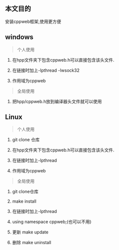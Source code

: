 ## 本文目的

安装cppweb框架,使用更方便

## windows

>  个人使用

1. 在hpp文件夹下包含cppweb.h可以直接包含该头文件.

2. 在链接时加上-lpthread -lwsock32

3. 作用域为cppweb

> 全局使用

1. 把hpp/cppweb.h放到编译器头文件就可以使用

## Linux

> 个人使用

1. git clone 仓库

2. 在hpp文件夹下包含cppweb.h可以直接包含该头文件.

3. 在链接时加上-lpthread

4. 作用域为cppweb

> 全局使用

1. git clone仓库

2. make install

3. 在链接时加上-lpthread

4. using namespace cppweb;(也可以不用)

5. 更新 make update

6. 删除 make uninstall
